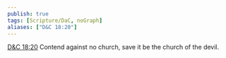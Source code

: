 ```yaml
---
publish: true
tags: [Scripture/DaC, noGraph]
aliases: ["D&C 18:20"]
---
```

[D&C 18:20](https://churchofjesuschrist.org/study/scriptures/dc-testament/dc/18?lang=eng&id=p20#p20) Contend against no church, save it be the church of the devil.
